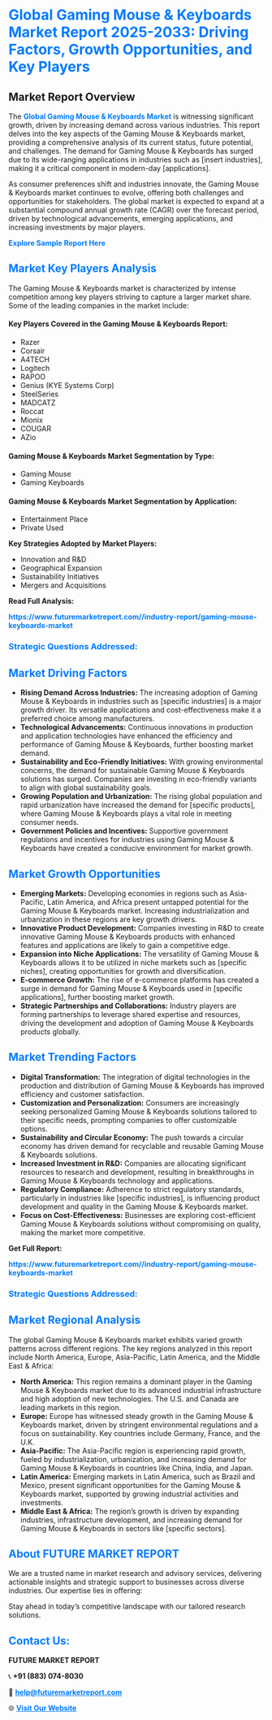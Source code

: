 <h1 style="color: #007BFF;">Global Gaming Mouse & Keyboards Market Report 2025-2033: Driving Factors, Growth Opportunities, and Key Players</h1>

<section id="overview">
<h2>Market Report Overview</h2>
<p>The <a href="https://www.futuremarketreport.com//industry-report/gaming-mouse-keyboards-market" style="color: #007BFF; text-decoration: none;"><strong>Global Gaming Mouse & Keyboards Market</strong></a> is witnessing significant growth, driven by increasing demand across various industries. This report delves into the key aspects of the Gaming Mouse & Keyboards market, providing a comprehensive analysis of its current status, future potential, and challenges. The demand for Gaming Mouse & Keyboards has surged due to its wide-ranging applications in industries such as [insert industries], making it a critical component in modern-day [applications].</p>
<p>As consumer preferences shift and industries innovate, the Gaming Mouse & Keyboards market continues to evolve, offering both challenges and opportunities for stakeholders. The global market is expected to expand at a substantial compound annual growth rate (CAGR) over the forecast period, driven by technological advancements, emerging applications, and increasing investments by major players.</p>
</section>

<section id="overview">
<p><a href="https://www.futuremarketreport.com//request-sample/reportId=88543" style="color: #007BFF; text-decoration: none;"><strong>Explore Sample Report Here</strong></a></p>
</section>

<section id="key-players">
<h2 style="color: #007BFF;">Market Key Players Analysis</h2>
<p>The Gaming Mouse & Keyboards market is characterized by intense competition among key players striving to capture a larger market share. Some of the leading companies in the market include:</p>
<h4>Key Players Covered in the Gaming Mouse & Keyboards Report:</h4>
<ul><li>Razer</li><li>Corsair</li><li>A4TECH</li><li>Logitech</li><li>RAPOO</li><li>Genius (KYE Systems Corp)</li><li>SteelSeries</li><li>MADCATZ</li><li>Roccat</li><li>Mionix</li><li>COUGAR</li><li>AZio</li></ul>
<h4>Gaming Mouse & Keyboards Market Segmentation by Type:</h4>
<ul><li>Gaming Mouse</li><li>Gaming Keyboards</li></ul>

<h4>Gaming Mouse & Keyboards Market Segmentation by Application:</h4>
<ul><li>Entertainment Place</li><li>Private Used</li></ul>
<p><strong>Key Strategies Adopted by Market Players:</strong></p>
<ul>
<li>Innovation and R&D</li>
<li>Geographical Expansion</li>
<li>Sustainability Initiatives</li>
<li>Mergers and Acquisitions</li>
</ul>
</section>

<section>
<p><strong>Read Full Analysis: </strong></p><a href="https://www.futuremarketreport.com//industry-report/gaming-mouse-keyboards-market" style="color: #007BFF; text-decoration: none;"><strong>https://www.futuremarketreport.com//industry-report/gaming-mouse-keyboards-market</strong></a>
<h3 style="color: #007BFF;">Strategic Questions Addressed:</h3>
</section>

<section id="driving-factors">
<h2 style="color: #007BFF;">Market Driving Factors</h2>
<ul>
<li><strong>Rising Demand Across Industries:</strong> The increasing adoption of Gaming Mouse & Keyboards in industries such as [specific industries] is a major growth driver. Its versatile applications and cost-effectiveness make it a preferred choice among manufacturers.</li>
<li><strong>Technological Advancements:</strong> Continuous innovations in production and application technologies have enhanced the efficiency and performance of Gaming Mouse & Keyboards, further boosting market demand.</li>
<li><strong>Sustainability and Eco-Friendly Initiatives:</strong> With growing environmental concerns, the demand for sustainable Gaming Mouse & Keyboards solutions has surged. Companies are investing in eco-friendly variants to align with global sustainability goals.</li>
<li><strong>Growing Population and Urbanization:</strong> The rising global population and rapid urbanization have increased the demand for [specific products], where Gaming Mouse & Keyboards plays a vital role in meeting consumer needs.</li>
<li><strong>Government Policies and Incentives:</strong> Supportive government regulations and incentives for industries using Gaming Mouse & Keyboards have created a conducive environment for market growth.</li>
</ul>
</section>

<section id="growth-opportunities">
<h2 style="color: #007BFF;">Market Growth Opportunities</h2>
<ul>
<li><strong>Emerging Markets:</strong> Developing economies in regions such as Asia-Pacific, Latin America, and Africa present untapped potential for the Gaming Mouse & Keyboards market. Increasing industrialization and urbanization in these regions are key growth drivers.</li>
<li><strong>Innovative Product Development:</strong> Companies investing in R&D to create innovative Gaming Mouse & Keyboards products with enhanced features and applications are likely to gain a competitive edge.</li>
<li><strong>Expansion into Niche Applications:</strong> The versatility of Gaming Mouse & Keyboards allows it to be utilized in niche markets such as [specific niches], creating opportunities for growth and diversification.</li>
<li><strong>E-commerce Growth:</strong> The rise of e-commerce platforms has created a surge in demand for Gaming Mouse & Keyboards used in [specific applications], further boosting market growth.</li>
<li><strong>Strategic Partnerships and Collaborations:</strong> Industry players are forming partnerships to leverage shared expertise and resources, driving the development and adoption of Gaming Mouse & Keyboards products globally.</li>
</ul>
</section>

<section id="trending-factors">
<h2 style="color: #007BFF;">Market Trending Factors</h2>
<ul>
<li><strong>Digital Transformation:</strong> The integration of digital technologies in the production and distribution of Gaming Mouse & Keyboards has improved efficiency and customer satisfaction.</li>
<li><strong>Customization and Personalization:</strong> Consumers are increasingly seeking personalized Gaming Mouse & Keyboards solutions tailored to their specific needs, prompting companies to offer customizable options.</li>
<li><strong>Sustainability and Circular Economy:</strong> The push towards a circular economy has driven demand for recyclable and reusable Gaming Mouse & Keyboards solutions.</li>
<li><strong>Increased Investment in R&D:</strong> Companies are allocating significant resources to research and development, resulting in breakthroughs in Gaming Mouse & Keyboards technology and applications.</li>
<li><strong>Regulatory Compliance:</strong> Adherence to strict regulatory standards, particularly in industries like [specific industries], is influencing product development and quality in the Gaming Mouse & Keyboards market.</li>
<li><strong>Focus on Cost-Effectiveness:</strong> Businesses are exploring cost-efficient Gaming Mouse & Keyboards solutions without compromising on quality, making the market more competitive.</li>
</ul>
</section>

<section>
<p><strong>Get Full Report: </strong></p><a href="https://www.futuremarketreport.com//industry-report/gaming-mouse-keyboards-market" style="color: #007BFF; text-decoration: none;"><strong>https://www.futuremarketreport.com//industry-report/gaming-mouse-keyboards-market</strong></a>
<h3 style="color: #007BFF;">Strategic Questions Addressed:</h3>
</section>


<section id="regional-analysis">
<h2 style="color: #007BFF;">Market Regional Analysis</h2>
<p>The global Gaming Mouse & Keyboards market exhibits varied growth patterns across different regions. The key regions analyzed in this report include North America, Europe, Asia-Pacific, Latin America, and the Middle East & Africa:</p>
<ul>
<li><strong>North America:</strong> This region remains a dominant player in the Gaming Mouse & Keyboards market due to its advanced industrial infrastructure and high adoption of new technologies. The U.S. and Canada are leading markets in this region.</li>
<li><strong>Europe:</strong> Europe has witnessed steady growth in the Gaming Mouse & Keyboards market, driven by stringent environmental regulations and a focus on sustainability. Key countries include Germany, France, and the U.K.</li>
<li><strong>Asia-Pacific:</strong> The Asia-Pacific region is experiencing rapid growth, fueled by industrialization, urbanization, and increasing demand for Gaming Mouse & Keyboards in countries like China, India, and Japan.</li>
<li><strong>Latin America:</strong> Emerging markets in Latin America, such as Brazil and Mexico, present significant opportunities for the Gaming Mouse & Keyboards market, supported by growing industrial activities and investments.</li>
<li><strong>Middle East & Africa:</strong> The region’s growth is driven by expanding industries, infrastructure development, and increasing demand for Gaming Mouse & Keyboards in sectors like [specific sectors].</li>
</ul>
</section>

<footer>
<h2 style="color: #007BFF;">About FUTURE MARKET REPORT</h2>
<p>We are a trusted name in market research and advisory services, delivering actionable insights and strategic support to businesses across diverse industries. Our expertise lies in offering:</p>

<p>Stay ahead in today’s competitive landscape with our tailored research solutions.</p>

<h2 style="color: #007BFF;">Contact Us:</h2>
<p><strong>FUTURE MARKET REPORT</strong></p>
<p>📞 <strong>+91 (883) 074-8030</strong></p>
<p>📧 <strong><a href="mailto:help@futuremarketreport.com" style="color: #007BFF;">help@futuremarketreport.com</a></strong></p>
<p>🌐 <strong><a href="https://www.futuremarketreport.com/" style="color: #007BFF;">Visit Our Website</a></strong></p>
</footer>